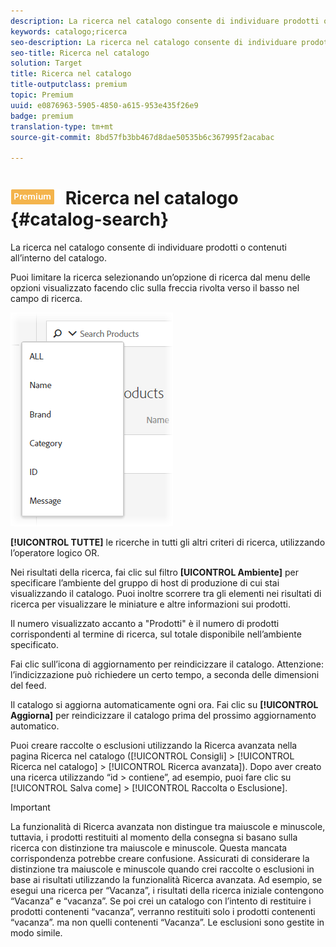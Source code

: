 ```yaml
---
description: La ricerca nel catalogo consente di individuare prodotti o contenuti all’interno del catalogo.
keywords: catalogo;ricerca
seo-description: La ricerca nel catalogo consente di individuare prodotti o contenuti all’interno del catalogo.
seo-title: Ricerca nel catalogo
solution: Target
title: Ricerca nel catalogo
title-outputclass: premium
topic: Premium
uuid: e0876963-5905-4850-a615-953e435f26e9
badge: premium
translation-type: tm+mt
source-git-commit: 8bd57fb3bb467d8dae50535b6c367995f2acabac

---
```



# ![PREMIUM](/help/assets/premium.png) Ricerca nel catalogo {#catalog-search}

La ricerca nel catalogo consente di individuare prodotti o contenuti all’interno del catalogo.

Puoi limitare la ricerca selezionando un’opzione di ricerca dal menu delle opzioni visualizzato facendo clic sulla freccia rivolta verso il basso nel campo di ricerca.

![](assets/searchproductsmenu.png)

**[!UICONTROL TUTTE]** le ricerche in tutti gli altri criteri di ricerca, utilizzando l’operatore logico OR.

Nei risultati della ricerca, fai clic sul filtro **[UICONTROL Ambiente]** per specificare l’ambiente del gruppo di host di produzione di cui stai visualizzando il catalogo. Puoi inoltre scorrere tra gli elementi nei risultati di ricerca per visualizzare le miniature e altre informazioni sui prodotti.

Il numero visualizzato accanto a &quot;Prodotti&quot; è il numero di prodotti corrispondenti al termine di ricerca, sul totale disponibile nell’ambiente specificato.

Fai clic sull’icona di aggiornamento per reindicizzare il catalogo. Attenzione: l’indicizzazione può richiedere un certo tempo, a seconda delle dimensioni del feed.

Il catalogo si aggiorna automaticamente ogni ora. Fai clic su **[!UICONTROL Aggiorna]** per reindicizzare il catalogo prima del prossimo aggiornamento automatico.

Puoi creare raccolte o esclusioni utilizzando la Ricerca avanzata nella pagina Ricerca nel catalogo ([!UICONTROL Consigli] &gt; [!UICONTROL Ricerca nel catalogo] &gt; [!UICONTROL Ricerca avanzata]). Dopo aver creato una ricerca utilizzando “id &gt; contiene”, ad esempio, puoi fare clic su [!UICONTROL Salva come] &gt; [!UICONTROL Raccolta o Esclusione].

>[!IMPORTANT]
>
>La funzionalità di Ricerca avanzata non distingue tra maiuscole e minuscole, tuttavia, i prodotti restituiti al momento della consegna si basano sulla ricerca con distinzione tra maiuscole e minuscole. Questa mancata corrispondenza potrebbe creare confusione. Assicurati di considerare la distinzione tra maiuscole e minuscole quando crei raccolte o esclusioni in base ai risultati utilizzando la funzionalità Ricerca avanzata. Ad esempio, se esegui una ricerca per “Vacanza”, i risultati della ricerca iniziale contengono “Vacanza” e “vacanza”. Se poi crei un catalogo con l’intento di restituire i prodotti contenenti “vacanza”, verranno restituiti solo i prodotti contenenti “vacanza”. ma non quelli contenenti “Vacanza”. Le esclusioni sono gestite in modo simile.